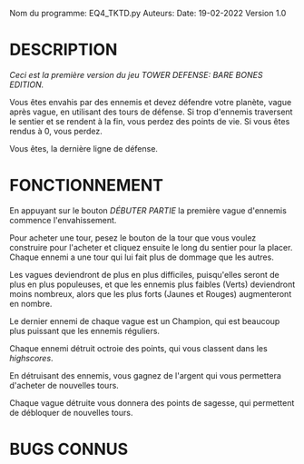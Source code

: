 Nom du programme: EQ4_TKTD.py
Auteurs:
Date: 19-02-2022
Version 1.0

# DESCRIPTION
*Ceci est la première version du jeu TOWER DEFENSE: BARE BONES EDITION.* 

Vous êtes envahis par des ennemis et devez défendre votre planète, vague après vague, en utilisant des tours de défense. Si trop d'ennemis traversent le sentier et se rendent à la fin, vous perdez des points de vie. Si vous êtes rendus à 0, vous perdez. 

Vous êtes, la dernière ligne de défense. 



# FONCTIONNEMENT
En appuyant sur le bouton *DÉBUTER PARTIE* la première vague d'ennemis commence l'envahissement. 

Pour acheter une tour, pesez le bouton de la tour que vous voulez construire pour l'acheter et cliquez ensuite le long du sentier pour la placer. Chaque ennemi a une tour qui lui fait plus de dommage que les autres. 

Les vagues deviendront de plus en plus difficiles, puisqu'elles seront de plus en plus populeuses, et que les ennemis plus faibles (Verts) deviendront moins nombreux, alors que les plus forts (Jaunes et Rouges) augmenteront en nombre.

Le dernier ennemi de chaque vague est un Champion, qui est beaucoup plus puissant que les ennemis réguliers.

Chaque ennemi détruit octroie des points, qui vous classent dans les *highscores*.

En détruisant des ennemis, vous gagnez de l'argent qui vous permettera d'acheter de nouvelles tours. 

Chaque vague détruite vous donnera des points de sagesse, qui permettent de débloquer de nouvelles tours. 



# BUGS CONNUS

